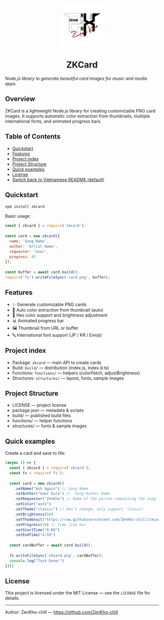 <p align="center">
  <img src="./build/structures/images/logo.png" alt="ZKCard logo" width="140" />

  <h1 align="center">ZKCard</h1>
  <em>Node.js library to generate beautiful card images for music and media apps.</em>
</p>

## Overview

ZKCard is a lightweight Node.js library for creating customizable PNG card images. It supports automatic color extraction from thumbnails, multiple international fonts, and animated progress bars.

## Table of Contents

- [Quickstart](#quickstart)
- [Features](#features)
- [Project index](#project-index)
- [Project Structure](#project-structure)
- [Quick examples](#quick-examples)
- [License](#license)
- [Switch back to Vietnamese README (default)](README.md)

## Quickstart

```bash
npm install zkcard
```

Basic usage:

```javascript
const { zkcard } = require('zkcard');

const card = new zkcard({
  name: 'Song Name',
  author: 'Artist Name',
  requester: 'User',
  progress: 45
});

const buffer = await card.build();
require('fs').writeFileSync('card.png', buffer);
```

## Features

- ✨ Generate customizable PNG cards
- 🎨 Auto color extraction from thumbnail (auto)
- 🌈 Hex color support and brightness adjustment
- 📊 Animated progress bar
- 🖼️ Thumbnail from URL or buffer
- 🔤 International font support (JP / KR / Emoji)

## Project index

- Package: `zkcard` — main API to create cards
- Build: `build/` — distribution (index.js, index.d.ts)
- Functions: `functions/` — helpers (colorFetch, adjustBrightness)
- Structures: `structures/` — layout, fonts, sample images

## Project Structure

- LICENSE — project license
- package.json — metadata & scripts
- build/ — published build files
- functions/ — helper functions
- structures/ — fonts & sample images

## Quick examples

Create a card and save to file:

```javascript
(async () => {
  const { zkcard } = require('zkcard');
  const fs = require('fs');

  const card = new zkcard()
    .setName("Ash Again") // Song Name
    .setAuthor("Gawr Gura") //  Song Author Name
    .setRequester("ZenKho") // Name of the person requesting the song
    .setColor("auto")
    .setTheme("classic") // Don't change, only support 'classic'
    .setBrightness(50)
    .setThumbnail("https://raw.githubusercontent.com/ZenKho-chill/zkcard/ac5eda846c33f65c22cf0c76ec7ddecd7a8febfd/build/structures/images/avatar.png")
    .setProgress(10) // Time line bar
    .setStartTime("0.00")
    .setEndTime("4:59")

  const cardBuffer = await card.build();

  fs.writeFileSync(`zkcard.png`, cardBuffer);
  console.log("Task Done!")
})()
```

## License

This project is licensed under the MIT License — see the `LICENSE` file for details.

---

Author: ZenKho-chill — https://github.com/ZenKho-chill
